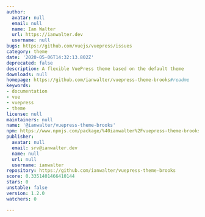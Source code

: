 ```yaml
---
author:
  avatar: null
  email: null
  name: Ian Walter
  url: https://ianwalter.dev
  username: null
bugs: https://github.com/vuejs/vuepress/issues
category: theme
date: '2020-05-06T14:32:13.802Z'
deprecated: false
description: A flexible VuePress theme based on the default theme
downloads: null
homepage: https://github.com/ianwalter/vuepress-theme-brooks#readme
keywords:
- documentation
- vue
- vuepress
- theme
license: null
maintainers: null
name: '@ianwalter/vuepress-theme-brooks'
npm: https://www.npmjs.com/package/%40ianwalter%2Fvuepress-theme-brooks
publisher:
  avatar: null
  email: srv@ianwalter.dev
  name: null
  url: null
  username: ianwalter
repository: https://github.com/ianwalter/vuepress-theme-brooks
score: 0.3351401466410144
stars: 0
unstable: false
version: 1.2.0
watchers: 0

---
```


